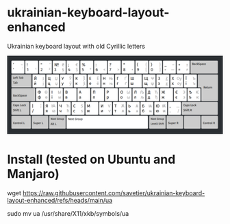 # ukrainian-keyboard-layout-enhanced
Ukrainian keyboard layout with old Cyrillic letters

![Ukrainian enhanced](https://raw.githubusercontent.com/savetier/Ukrainian-enhanced-xkb/refs/heads/main/Ukrainian_enhanced.png)

# Install (tested on Ubuntu and Manjaro)

wget https://raw.githubusercontent.com/savetier/ukrainian-keyboard-layout-enhanced/refs/heads/main/ua

sudo mv ua /usr/share/X11/xkb/symbols/ua
